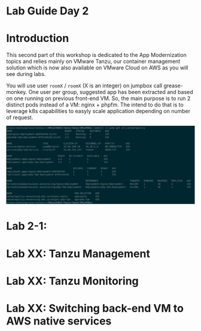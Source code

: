 # Lab Guide Day 2

# Introduction
This second part of this workshop is dedicated to the App Modernization topics and relies mainly on VMware Tanzu, our container management solution which is now also available on VMware Cloud on AWS as you will see during labs.

You will use user `roomX` / `roomX` (X is an integer) on jumpbox call grease-monkey. One user per group, suggested app has been extracted and based on one running on previous front-end VM. So, the main purpose
is to run 2 distinct pods instead of a VM: nginx + phpfm. The intend to do that is to leverage k8s capabilities to easyly scale application depending on number of request.

![acme-in-kube](../img/acme-in-kube.png)

# Lab 2-1: 


# Lab XX: Tanzu Management 


# Lab XX: Tanzu Monitoring


# Lab XX: Switching back-end VM to AWS native services

